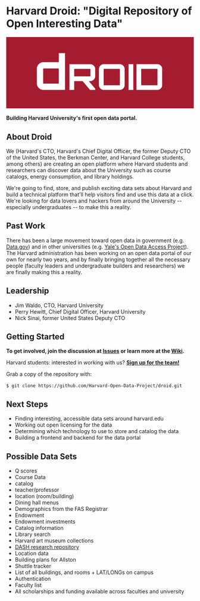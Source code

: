 # Harvard Droid: "Digital Repository of Open Interesting Data"

![Droid logo](droid-logo.png)

**Building Harvard University's first open data portal.**

## About Droid

We (Harvard's CTO, Harvard's Chief Digital Officer, the former Deputy CTO of the United States, the Berkman Center, and Harvard College students, among others) are creating an open platform where Harvard students and researchers can discover data about the University such as course catalogs, energy consumption, and library holdings.

We're going to find, store, and publish exciting data sets about Harvard and build a technical platform that'll help visitors find and use this data at a click. We're looking for data lovers and hackers from around the University -- especially undergraduates -- to make this a reality.

## Past Work

There has been a large movement toward open data in government (e.g. [Data.gov](http://data.gov)) and in other universities (e.g. [Yale's Open Data Access Project](http://yoda.yale.edu/)). The Harvard administration has been working on an open data portal of our own for nearly two years, and by finally bringing together all the necessary people (faculty leaders and undergraduate builders and researchers) we are finally making this a reality.

## Leadership

* Jim Waldo, CTO, Harvard University
* Perry Hewitt, Chief Digital Officer, Harvard University
* Nick Sinai, former United States Deputy CTO

## Getting Started

**To get involved, join the discussion at [Issues](https://github.com/Harvard-Open-Data-Project/droid/issues) or learn more at the [Wiki](https://github.com/Harvard-Open-Data-Project/droid/wiki).**

Harvard students: interested in working with us? **[Sign up for the team!](https://groups.google.com/forum/#!forum/harvardopendata)**

Grab a copy of the repository with:

```
$ git clone https://github.com/Harvard-Open-Data-Project/droid.git
```

## Next Steps

* Finding interesting, accessible data sets around harvard.edu
* Working out open licensing for the data
* Determining which technology to use to store and catalog the data
* Building a frontend and backend for the data portal

## Possible Data Sets

* Q scores
* Course Data
 * catalog
 * teacher/professor
 * location (room/building)
* Dining hall menus
* Demographics from the FAS Registrar
* Endowment
 * Endowment investments
* Catalog information
 * Library search
 * Harvard art museum collections
 * [DASH research repository](http://dash.harvard.edu/)
* Location data
 * Building plans for Allston
 * Shuttle tracker
 * List of all buildings, and rooms + LAT/LONGs on campus
* Authentication
* Faculty list
* All scholarships and funding available across faculties and university

